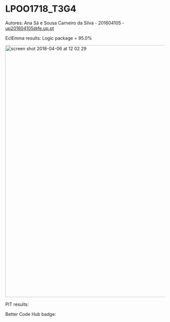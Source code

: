 # LPOO1718_T3G4


Autores: Ana Sá e Sousa Carneiro da Silva - 201604105 - up201604105@fe.up.pt

EclEmma results: Logic package = 95.0%

<img width="795" alt="screen shot 2018-04-06 at 12 02 29" src="https://user-images.githubusercontent.com/31972761/38418110-f39ce9f2-3992-11e8-85cd-c3ecc0a8f19e.png">


PIT results:


Better Code Hub badge: 

